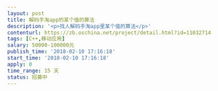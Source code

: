 ```yaml
---                
layout: post       
title: 解码手淘app的某个值的算法           
description: '<p>找人解码手淘app里某个值的算法</p>'     
contenturl: https://zb.oschina.net/project/detail.html?id=11032714      
tags: [C++,移动应用]            
salary: 50000-100000元          
publish_time: '2018-02-10 17:16:18'         
start_time: '2018-02-10 17:16:18'           
apply: 0                   
time_range: 15 天              
status: 招募中                  
---                 
```

